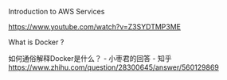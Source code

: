 Introduction to AWS Services


https://www.youtube.com/watch?v=Z3SYDTMP3ME



What is Docker ?

如何通俗解释Docker是什么？ - 小枣君的回答 - 知乎
https://www.zhihu.com/question/28300645/answer/560129869
